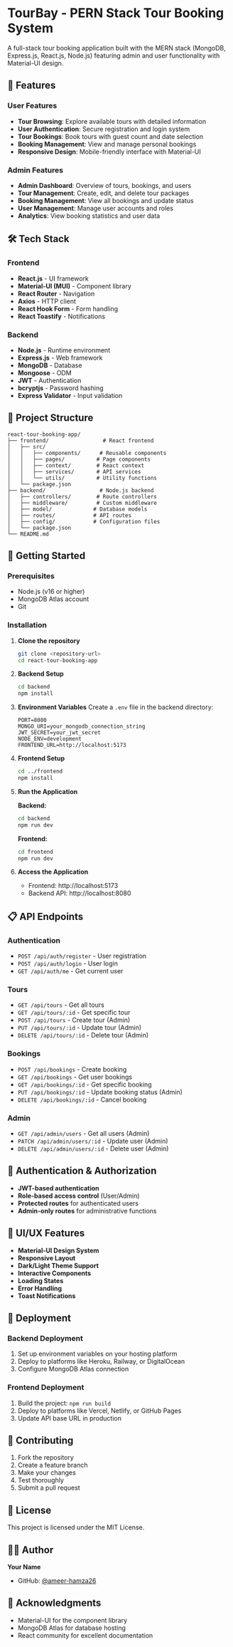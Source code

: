 # TourBay - PERN Stack Tour Booking System

A full-stack tour booking application built with the MERN stack (MongoDB, Express.js, React.js, Node.js) featuring admin and user functionality with Material-UI design.

## 🚀 Features

### User Features
- **Tour Browsing**: Explore available tours with detailed information
- **User Authentication**: Secure registration and login system
- **Tour Bookings**: Book tours with guest count and date selection
- **Booking Management**: View and manage personal bookings
- **Responsive Design**: Mobile-friendly interface with Material-UI

### Admin Features
- **Admin Dashboard**: Overview of tours, bookings, and users
- **Tour Management**: Create, edit, and delete tour packages
- **Booking Management**: View all bookings and update status
- **User Management**: Manage user accounts and roles
- **Analytics**: View booking statistics and user data

## 🛠️ Tech Stack

### Frontend
- **React.js** - UI framework
- **Material-UI (MUI)** - Component library
- **React Router** - Navigation
- **Axios** - HTTP client
- **React Hook Form** - Form handling
- **React Toastify** - Notifications

### Backend
- **Node.js** - Runtime environment
- **Express.js** - Web framework
- **MongoDB** - Database
- **Mongoose** - ODM
- **JWT** - Authentication
- **bcryptjs** - Password hashing
- **Express Validator** - Input validation

## 📁 Project Structure

```
react-tour-booking-app/
├── frontend/                 # React frontend
│   ├── src/
│   │   ├── components/      # Reusable components
│   │   ├── pages/          # Page components
│   │   ├── context/        # React context
│   │   ├── services/       # API services
│   │   └── utils/          # Utility functions
│   └── package.json
├── backend/                 # Node.js backend
│   ├── controllers/        # Route controllers
│   ├── middleware/         # Custom middleware
│   ├── model/             # Database models
│   ├── routes/            # API routes
│   ├── config/            # Configuration files
│   └── package.json
└── README.md
```

## 🚀 Getting Started

### Prerequisites
- Node.js (v16 or higher)
- MongoDB Atlas account
- Git

### Installation

1. **Clone the repository**
   ```bash
   git clone <repository-url>
   cd react-tour-booking-app
   ```

2. **Backend Setup**
   ```bash
   cd backend
   npm install
   ```

3. **Environment Variables**
   Create a `.env` file in the backend directory:
   ```env
   PORT=8080
   MONGO_URI=your_mongodb_connection_string
   JWT_SECRET=your_jwt_secret
   NODE_ENV=development
   FRONTEND_URL=http://localhost:5173
   ```

4. **Frontend Setup**
   ```bash
   cd ../frontend
   npm install
   ```

5. **Run the Application**
   
   **Backend:**
   ```bash
   cd backend
   npm run dev
   ```
   
   **Frontend:**
   ```bash
   cd frontend
   npm run dev
   ```

6. **Access the Application**
   - Frontend: http://localhost:5173
   - Backend API: http://localhost:8080

## 📋 API Endpoints

### Authentication
- `POST /api/auth/register` - User registration
- `POST /api/auth/login` - User login
- `GET /api/auth/me` - Get current user

### Tours
- `GET /api/tours` - Get all tours
- `GET /api/tours/:id` - Get specific tour
- `POST /api/tours` - Create tour (Admin)
- `PUT /api/tours/:id` - Update tour (Admin)
- `DELETE /api/tours/:id` - Delete tour (Admin)

### Bookings
- `POST /api/bookings` - Create booking
- `GET /api/bookings` - Get user bookings
- `GET /api/bookings/:id` - Get specific booking
- `PUT /api/bookings/:id` - Update booking status (Admin)
- `DELETE /api/bookings/:id` - Cancel booking

### Admin
- `GET /api/admin/users` - Get all users (Admin)
- `PATCH /api/admin/users/:id` - Update user (Admin)
- `DELETE /api/admin/users/:id` - Delete user (Admin)

## 🔐 Authentication & Authorization

- **JWT-based authentication**
- **Role-based access control** (User/Admin)
- **Protected routes** for authenticated users
- **Admin-only routes** for administrative functions

## 🎨 UI/UX Features

- **Material-UI Design System**
- **Responsive Layout**
- **Dark/Light Theme Support**
- **Interactive Components**
- **Loading States**
- **Error Handling**
- **Toast Notifications**

## 🚀 Deployment

### Backend Deployment
1. Set up environment variables on your hosting platform
2. Deploy to platforms like Heroku, Railway, or DigitalOcean
3. Configure MongoDB Atlas connection

### Frontend Deployment
1. Build the project: `npm run build`
2. Deploy to platforms like Vercel, Netlify, or GitHub Pages
3. Update API base URL in production

## 🤝 Contributing

1. Fork the repository
2. Create a feature branch
3. Make your changes
4. Test thoroughly
5. Submit a pull request

## 📝 License

This project is licensed under the MIT License.

## 👨‍💻 Author

**Your Name**
- GitHub: [@ameer-hamza26](https://github.com/ameer-hamza26)

## 🙏 Acknowledgments

- Material-UI for the component library
- MongoDB Atlas for database hosting
- React community for excellent documentation 
